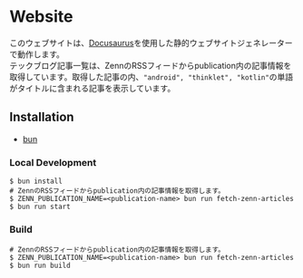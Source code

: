 # Website
このウェブサイトは、[Docusaurus](https://docusaurus.io/)を使用した静的ウェブサイトジェネレーターで動作します。  
テックブログ記事一覧は、ZennのRSSフィードからpublication内の記事情報を取得しています。取得した記事の内、`"android", "thinklet", "kotlin"`の単語がタイトルに含まれる記事を表示しています。

## Installation
- [bun](https://bun.sh/)

### Local Development

```console
$ bun install
# ZennのRSSフィードからpublication内の記事情報を取得します。
$ ZENN_PUBLICATION_NAME=<publication-name> bun run fetch-zenn-articles
$ bun run start
```

### Build

```console
# ZennのRSSフィードからpublication内の記事情報を取得します。
$ ZENN_PUBLICATION_NAME=<publication-name> bun run fetch-zenn-articles
$ bun run build
```
